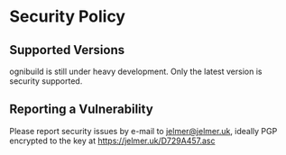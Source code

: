 # Security Policy

## Supported Versions

ognibuild is still under heavy development. Only the latest version is security
supported.

## Reporting a Vulnerability

Please report security issues by e-mail to jelmer@jelmer.uk, ideally PGP encrypted to the key at https://jelmer.uk/D729A457.asc

